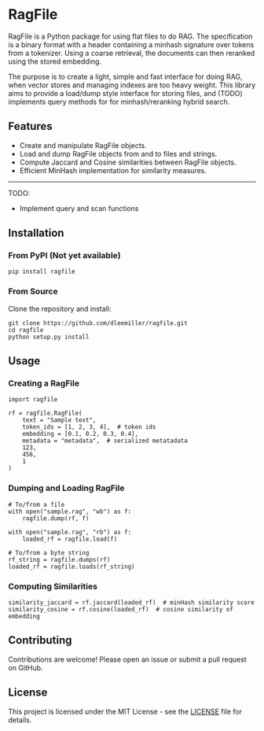# RagFile

RagFile is a Python package for using flat files to do RAG. The specification is a binary format with a header containing a minhash signature over tokens from a tokenizer. Using a coarse retrieval, the documents can then reranked using the stored embedding.

The purpose is to create a light, simple and fast interface for doing RAG, when vector stores and managing indexes are too heavy weight. This library aims to provide a load/dump style interface for storing files, and (TODO) implements query methods for for minhash/reranking hybrid search.

## Features

- Create and manipulate RagFile objects.
- Load and dump RagFile objects from and to files and strings.
- Compute Jaccard and Cosine similarities between RagFile objects.
- Efficient MinHash implementation for similarity measures.
-------
TODO:
- Implement query and scan functions

## Installation

### From PyPI (Not yet available)

```
pip install ragfile
```

### From Source

Clone the repository and install:

```
git clone https://github.com/dleemiller/ragfile.git
cd ragfile
python setup.py install
```

## Usage

### Creating a RagFile

```
import ragfile

rf = ragfile.RagFile(
    text = "Sample text",
    token_ids = [1, 2, 3, 4],  # token ids
    embedding = [0.1, 0.2, 0.3, 0.4],
    metadata = "metadata",  # serialized metatadata
    123,
    456,
    1
)
```

### Dumping and Loading RagFile

```
# To/from a file
with open("sample.rag", "wb") as f:
    ragfile.dump(rf, f)

with open("sample.rag", "rb") as f:
    loaded_rf = ragfile.load(f)

# To/from a byte string
rf_string = ragfile.dumps(rf)
loaded_rf = ragfile.loads(rf_string)
```

### Computing Similarities

```
similarity_jaccard = rf.jaccard(loaded_rf)  # minHash similarity score
similarity_cosine = rf.cosine(loaded_rf)  # cosine similarity of embedding
```

## Contributing

Contributions are welcome! Please open an issue or submit a pull request on GitHub.

## License

This project is licensed under the MIT License - see the [LICENSE](LICENSE) file for details.

